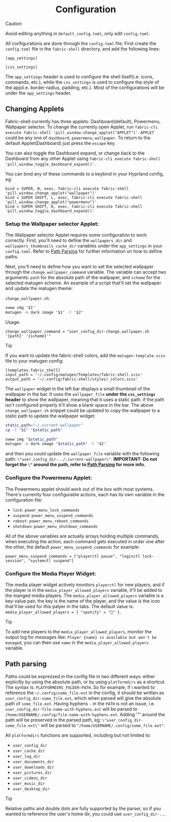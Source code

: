 <div align=center>

# Configuration

</div>

> [!CAUTION]
> Avoid editing anything in `default_config.toml`, only edit `config.toml`.

All configurations are done through the `config.toml` file. First create the `config.toml` file in the `fabric-shell` directory, and add the following lines:
```
[app_settings]

[css_settings]

```
The `app_settings` header is used to configure the shell itself(i.e. icons, commands, etc.), while the `css_settings` is used to configure the style of the app(i.e. border-radius, padding, etc.). Most of the configurations will be under the `app_settings` header.

## Changing Applets
Fabric-shell currently has three applets: Dashboard(default), Powermenu, Wallpaper selector.
To change the currently open Applet, run `fabric-cli execute fabric-shell 'pill_window.change_applet("APPLET")'`. `APPLET` could be any one of `dashboard`, `powermenu`, `wallpaper`. To return to the default Applet(Dashboard) just press the `escape` key.

You can also toggle the Dashboard expand, or change back to the Dashboard from any other Applet using `fabric-cli execute fabric-shell 'pill_window.toggle_dashboard_expand()'`.

You can bind any of these commands to a keybind in your Hyprland config, eg:
```
bind = SUPER, W, exec, fabric-cli execute fabric-shell 'pill_window.change_applet("wallpaper")'
bind = SUPER SHIFT, L, exec, fabric-cli execute fabric-shell 'pill_window.change_applet("powermenu")'
bind = SUPER SHIFT, D, exec, fabric-cli execute fabric-shell 'pill_window.toggle_dashboard_expand()'
```

### Setup the Wallpaper selector Applet:

The Wallpaper selector Applet requires some configuration to work correctly. First, you'll need to define the `wallpapers_dir` and `wallpapers_thumbnails_cache_dir` variables under the `app_settings` in your `config.toml`. Refer to [Path Parsing](#path-parsing) for further information on how to define paths.

Next, you'll need to define how you want to set the selected wallpaper through the `change_wallpaper_command` variable. The variable can accept two arguments: `path` for the absolute path of the wallpaper, and `scheme` for the selected matugen scheme. An example of a script that'll set the wallpaper and update the matugen theme:

`change_wallpaper.sh`:
```sh
swww img "$1"
matugen -m dark image "$1" -t "$2"
```
Usage: 
```
change_wallpaper_command = "user_config_dir-change_wallpaper.sh '{path}' '{scheme}'"
```

> [!TIP]
> If you want to update the fabric-shell colors, add the `matugen-template.scss` file to your matugen config:
> ```
> [templates.fabric_shell]
> input_path = '~/.config/matugen/Templates/fabric-shell.scss'
> output_path = '~/.config/fabric-shell/styles/_colors.scss'
> ```

The `wallpaper` widget in the left bar displays a small thumbnail of the wallpaper in the bar. It uses the `wallpaper_file` **under the `css_settings` header** to show the wallpaper, meaning that it uses a static path. if the path isn't configured properly it'll show a blank space in the bar. The above `change_wallpaper.sh` snippet could be updated to copy the wallpaper to a static path to update the wallpaper widget:

```sh
static_path="~/.current-wallpaper"
cp -f "$1" "$static_path"

swww img "$static_path"
matugen -m dark image "$static_path" -t "$2"
```

and then you could update the `wallpaper_file` variable with the following path: `\"user_config_dir-../.current-wallpaper\"`. **IMPORTANT: Do not forget the `\"` around the path, refer to [Path Parsing](#path-parsing) for more info.**

### Configure the Powermenu Applet:

The Powermenu applet should work out of the box with most systems. There's currently four configurable actions, each has its own variable in the configuration file:
- `lock`: `power_menu_lock_commands`
- `suspend`: `power_menu_suspend_commands`
- `reboot`: `power_menu_reboot_commands`
- `shutdown`: `power_menu_shutdown_commands`

All of the above variables are actually arrays holding multiple commands. when executing the action, each command gets executed in order one after the other, the default `power_menu_suspend_commands` for example:
```
power_menu_suspend_commands = ["playerctl pause", "loginctl lock-session", "systemctl suspend"]
```

### Configure the Media Player Widget:

The media player widget actively monitors `playerctl` for new players, and if the player is in the `media_player_allowed_players` variable, it'll be added to the manged media players. The `media_player_allowed_players` variable is a key-value pair, the key is the name of the player, and the value is the icon that'll be used for this palyer in the tabs. The default value is: `media_player_allowed_players = { "spotify" = "󰓇" }`.

> [!TIP]
> To add new players to the `media_player_allowed_players`, monitor the output log for messages like: `Player {name} is available but won't be managed`, you can then use `name` in the `media_player_allowed_players` variable.

## Path parsing

Paths could be expressed in the config file in two different ways: either explicitly by using the absolute path, or by using `platformdirs` as a shortcut. The syntax is: `PLATFORMDIRS_FOLDER-PATH`. So for example, if i wanted to reference the `~/.config/some_file.ext` in the config, it should be written as `user_config_dir-some_file.ext`, which when parsed will give the absolute path of `some_file.ext`. Having hyphens `-` in the `PATH` is not an issue, i.e. `user_config_dir-file-name-with-hyphens.ext` will be parsed to `/home/USERNAME/.config/file-name-with-hyphens.ext`. Adding '\"' around the path will be preserved in the parsed path, eg: `\"user_config_dir-some_file.ext\"` will be parsed to `"/home/USERNAME/.config/some_file.ext"`.

All `platformdirs` functions are supported, including but not limited to:
- `user_config_dir`
- `user_cache_dir`
- `user_log_dir`
- `user_documents_dir`
- `user_downloads_dir`
- `user_pictures_dir`
- `user_videos_dir`
- `user_music_dir`
- `user_desktop_dir`

> [!TIP]
> Relative paths and double dots are fully supported by the parser, so if you wanted to reference the user's home dir, you could use `user_config_dir-..`.
